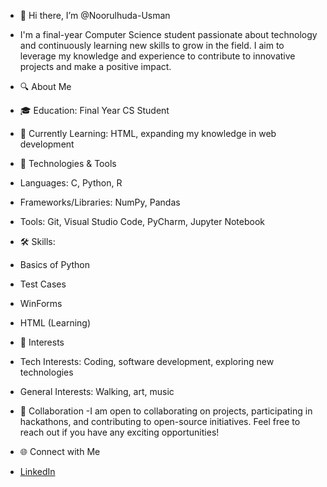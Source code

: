 - 👋 Hi there, I’m @Noorulhuda-Usman
- I'm a final-year Computer Science student passionate about technology and continuously learning new skills to grow in the field. I aim to leverage my knowledge and experience to contribute to innovative projects and make a positive impact.

- 🔍 About Me
- 🎓 Education: Final Year CS Student
- 🌱 Currently Learning: HTML, expanding my knowledge in web development
- 🔧 Technologies & Tools
- Languages: C, Python, R
- Frameworks/Libraries: NumPy, Pandas
- Tools: Git, Visual Studio Code, PyCharm, Jupyter Notebook
- 🛠️ Skills:
- Basics of Python
- Test Cases
- WinForms
- HTML (Learning)
- 🚀 Interests
- Tech Interests: Coding, software development, exploring new technologies
- General Interests: Walking, art, music
- 🤝 Collaboration
-I am open to collaborating on projects, participating in hackathons, and contributing to open-source initiatives. Feel free to reach out if you have any exciting opportunities!

- 🌐 Connect with Me
- [LinkedIn](https://www.linkedin.com/in/noorulhuda-usman-8a42aa200)
